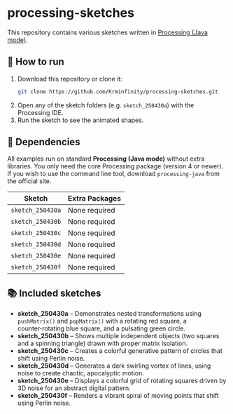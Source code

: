 # processing-sketches

This repository contains various sketches written in [Processing (Java mode)](https://processing.org/).

## 🔧 How to run

1. Download this repository or clone it:
   ```bash
   git clone https://github.com/Krminfinity/processing-sketches.git
   ```
2. Open any of the sketch folders (e.g. `sketch_250430a`) with the Processing IDE.
3. Run the sketch to see the animated shapes.


## 🧩 Dependencies

All examples run on standard **Processing (Java mode)** without extra libraries.
You only need the core Processing package (version 4 or newer). If you wish to
use the command line tool, download `processing-java` from the official site.

| Sketch | Extra Packages |
|--------|----------------|
|`sketch_250430a`|None required|
|`sketch_250430b`|None required|
|`sketch_250430c`|None required|
|`sketch_250430d`|None required|
|`sketch_250430e`|None required|
|`sketch_250430f`|None required|


## 📚 Included sketches

- **sketch_250430a** – Demonstrates nested transformations using `pushMatrix()` and `popMatrix()` with a rotating red square, a counter‑rotating blue square, and a pulsating green circle.
- **sketch_250430b** – Shows multiple independent objects (two squares and a spinning triangle) drawn with proper matrix isolation.
- **sketch_250430c** – Creates a colorful generative pattern of circles that shift using Perlin noise.
- **sketch_250430d** – Generates a dark swirling vortex of lines, using noise to create chaotic, apocalyptic motion.
- **sketch_250430e** – Displays a colorful grid of rotating squares driven by 3D noise for an abstract digital pattern.
- **sketch_250430f** – Renders a vibrant spiral of moving points that shift using Perlin noise.




